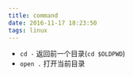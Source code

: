 ```yaml
---
title: command
date: 2016-11-17 18:23:50
tags: linux 
---
```

* `cd -` 返回前一个目录(`cd $OLDPWD`)
* `open .` 打开当前目录
